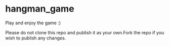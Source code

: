 # hangman_game
Play and enjoy the game :)

Please do not clone this repo and publish it as your own.Fork the repo if you wish to publish any changes.
